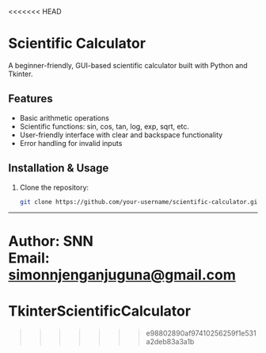 <<<<<<< HEAD
# Scientific Calculator

A beginner-friendly, GUI-based scientific calculator built with Python and Tkinter.

## Features
- Basic arithmetic operations
- Scientific functions: sin, cos, tan, log, exp, sqrt, etc.
- User-friendly interface with clear and backspace functionality
- Error handling for invalid inputs

## Installation & Usage

1. Clone the repository:
   ```bash
   git clone https://github.com/your-username/scientific-calculator.git

---

Author: SNN  
Email: simonnjenganjuguna@gmail.com
=======
# TkinterScientificCalculator
>>>>>>> e98802890af97410256259f1e531a2deb83a3a1b
